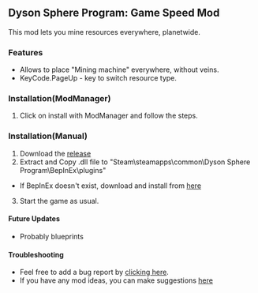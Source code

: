 ## Dyson Sphere Program: Game Speed Mod   
This mod lets you mine resources everywhere, planetwide.

### Features
- Allows to place "Mining machine" everywhere, without veins.
- KeyCode.PageUp - key to switch resource type.

### Installation(ModManager)
1. Click on install with ModManager and follow the steps.

### Installation(Manual)
1. Download the [release](https://github.com/GoToNightmare/DSP-PlanetwideMining/releases)
2. Extract and Copy .dll file to "Steam\steamapps\common\Dyson Sphere Program\BepInEx\plugins"
 - If BepInEx doesn't exist, download and install from [here](https://docs.bepinex.dev/articles/user_guide/installation/index.html)
3. Start the game as usual. 

#### Future Updates 
- Probably blueprints

#### Troubleshooting
- Feel free to add a bug report by [clicking here](https://github.com/GoToNightmare/DSP-PlanetwideMining/issues).
- If you have any mod ideas, you can make suggestions [here](https://github.com/GoToNightmare/DSP-PlanetwideMining/issues)
